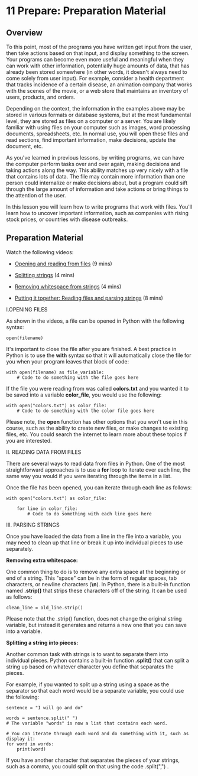 # 11 Prepare: Preparation Material

## Overview

To this point, most of the programs you have written get input from the user, then take actions based on that input, and display something to the screen. Your programs can become even more useful and meaningful when they can work with other information, potentially huge amounts of data, that has already been stored somewhere (in other words, it doesn't always need to come solely from user input). For example, consider a health department that tracks incidence of a certain disease, an animation company that works with the scenes of the movie, or a web store that maintains an inventory of users, products, and orders.

Depending on the context, the information in the examples above may be stored in various formats or database systems, but at the most fundamental level, they are stored as files on a computer or a server. You are likely familiar with using files on your computer such as images, word processing documents, spreadsheets, etc. In normal use, you will open these files and read sections, find important information, make decisions, update the document, etc.

As you've learned in previous lessons, by writing programs, we can have the computer perform tasks over and over again, making decisions and taking actions along the way. This ability matches up very nicely with a file that contains lots of data. The file may contain more information than one person could internalize or make decisions about, but a program could sift through the large amount of information and take actions or bring things to the attention of the user.

In this lesson you will learn how to write programs that work with files. You'll learn how to uncover important information, such as companies with rising stock prices, or countries with disease outbreaks.

## Preparation Material

Watch the following videos:

- [Opening and reading from files](https://video.byui.edu/media/t/0_fa71thz9) (9 mins)

- [Splitting strings](https://video.byui.edu/media/t/0_cbxbdmv1) (4 mins)

- [Removing whitespace from strings](https://video.byui.edu/media/t/0_if1c6xgs) (4 mins)

- [Putting it together: Reading files and parsing strings](https://video.byui.edu/media/t/0_if1c6xgs) (8 mins)

I.OPENING FILES

As shown in the videos, a file can be opened in Python with the following syntax:

    open(filename)

It's important to close the file after you are finished. A best practice in Python is to use the **with** syntax so that it will automatically close the file for you when your program leaves that block of code:

    with open(filename) as file_variable:
        # Code to do something with the file goes here

If the file you were reading from was called **colors.txt** and you wanted it to be saved into a variable **color_file**, you would use the following:

    with open("colors.txt") as color_file:
        # Code to do something with the color file goes here

Please note, the **open** function has other options that you won't use in this course, such as the ability to create new files, or make changes to existing files, etc. You could search the internet to learn more about these topics if you are interested.

II. READING DATA FROM FILES

There are several ways to read data from files in Python. One of the most straightforward approaches is to use a **for** loop to iterate over each line, the same way you would if you were iterating through the items in a list.

Once the file has been opened, you can iterate through each line as follows:

    with open("colors.txt") as color_file:
    
        for line in color_file:
            # Code to do something with each line goes here

III. PARSING STRINGS

Once you have loaded the data from a line in the file into a variable, you may need to clean up that line or break it up into individual pieces to use separately.

**Removing extra whitespace:**

One common thing to do is to remove any extra space at the beginning or end of a string. This "space" can be in the form of regular spaces, tab characters, or newline characters (**\n**). In Python, there is a built-in function named **.strip()** that strips these characters off of the string. It can be used as follows:

    clean_line = old_line.strip()

Please note that the .strip() function, does not change the original string variable, but instead it generates and returns a new one that you can save into a variable.

**Splitting a string into pieces:**

Another common task with strings is to want to separate them into individual pieces. Python contains a built-in function **.split()** that can split a string up based on whatever character you define that separates the pieces.

For example, if you wanted to split up a string using a space as the separator so that each word would be a separate variable, you could use the following:

    sentence = "I will go and do"

    words = sentence.split(" ")
    # The variable "words" is now a list that contains each word.

    # You can iterate through each word and do something with it, such as display it:
    for word in words:
        print(word)

If you have another character that separates the pieces of your strings, such as a comma, you could split on that using the code .split(",") .
